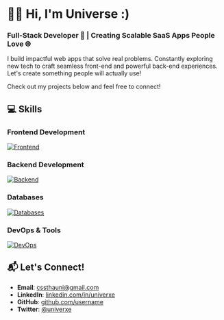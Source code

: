 # 👨‍💻 **Hi, I'm Universe :)**
### Full-Stack Developer 🚀 | Creating Scalable SaaS Apps People Love 🌐

I build impactful web apps that solve real problems. Constantly exploring new tech to craft seamless front-end and powerful back-end experiences. Let's create something people will actually use!

Check out my projects below and feel free to connect!



## 💻 Skills
### Frontend Development
[![Frontend](https://skillicons.dev/icons?i=js,react,ts,tailwind,vite,nextjs&theme=light)](https://skillicons.dev)

### Backend Development
[![Backend](https://skillicons.dev/icons?i=nodejs,python,java,spring,fastapi,flask&theme=light)](https://skillicons.dev)

### Databases
[![Databases](https://skillicons.dev/icons?i=mongodb,postgres,mysql&theme=light)](https://skillicons.dev)

### DevOps & Tools
[![DevOps](https://skillicons.dev/icons?i=aws,docker,git,postman&theme=light)](https://skillicons.dev)

## 📬 Let's Connect!
- **Email**: [cssthauni@gmail.com](mailto:cssthauni@gmail.com)
- **LinkedIn**: [linkedin.com/in/univerxe](https://linkedin.com/in/univerxe)
- **GitHub**: [github.com/username](https://github.com/univerxe)
- **Twitter**: [@univerxe](https://twitter.com/univerxe)
